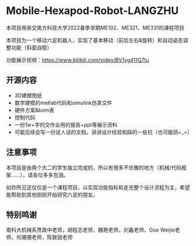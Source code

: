 # Mobile-Hexapod-Robot-LANGZHU
本项目用来交南方科技大学2022春季学期ME102、ME321、ME331的课程项目

本项目为一个移动六足机器人，实现了基本移动（前后左右&旋转）和自动姿态调整功能（斜面自稳）

功能展示视频：https://www.bilibili.com/video/BV1yg411Q7tu

## 开源内容
* 3D建模图纸
* 数学建模的metlab代码和simulink仿真文件
* 硬件方案&bom表
* 控制代码
* 一份1w+字的交作业用的报告+ppt等展示资料
* 可能后续会写一份说人话的文档，讲讲设计经验和踩的一些坑（也可能鸽=_=）

## 注意事项
本项目是由两个大二的学生独立完成的，所以有很多不优雅的地方（机械/代码框架……），请各位多多包涵。

如你所见这仅仅是一个课程项目，以实现功能指标和走完整个设计流程为主，希望能帮助到其他刚刚开始研究六足的朋友。


## 特别鸣谢
南科大机械系贾政中老师，胡程志老师，魏艳老师，刘鑫老师，Guo Weijie老师，何珊珊老师，陈致锐老师
